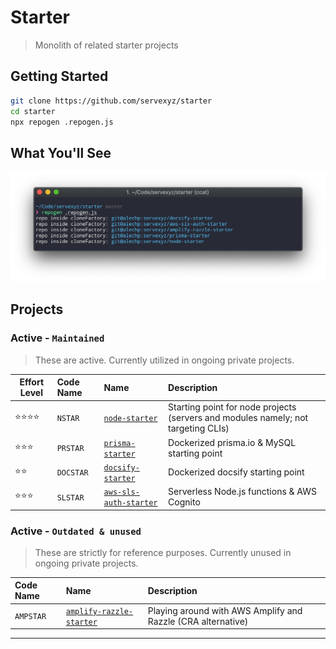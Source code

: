 # Starter

> Monolith of related starter projects

## Getting Started

```bash
git clone https://github.com/servexyz/starter
cd starter
npx repogen .repogen.js
```

## What You'll See

![repogen](./docs/repogen.png)

## Projects

### Active - `Maintained`

> These are active. Currently utilized in ongoing private projects.

| Effort Level             | Code Name | Name                                                                       | Description                                                                       |
| ------------------------ | :-------- | :------------------------------------------------------------------------- | :-------------------------------------------------------------------------------- |
| :star::star::star::star: | `NSTAR`   | [`node-starter`](https://github.com/servexyz/node-starter)                 | Starting point for node projects (servers and modules namely; not targeting CLIs) |
| :star::star::star:       | `PRSTAR`  | [`prisma-starter`](https://github.com/servexyz/prisma-starter)             | Dockerized prisma.io & MySQL starting point                                       |
| :star::star:             | `DOCSTAR` | [`docsify-starter`](https://github.com/servexyz/docsify-starter)           | Dockerized docsify starting point                                                 |
| :star::star::star:       | `SLSTAR`  | [`aws-sls-auth-starter`](https://github.com/servexyz/aws-sls-auth-starter) | Serverless Node.js functions & AWS Cognito                                        |



### Active - `Outdated & unused` 

> These are strictly for reference purposes. Currently unused in ongoing private projects.

| Code Name | Name                                                                           | Description                                                  |
| :-------- | :----------------------------------------------------------------------------- | :----------------------------------------------------------- |
| `AMPSTAR` | [`amplify-razzle-starter`](https://github.com/servexyz/amplify-razzle-starter) | Playing around with AWS Amplify and Razzle (CRA alternative) |

---
